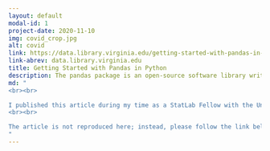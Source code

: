 ```yaml
---
layout: default
modal-id: 1
project-date: 2020-11-10
img: covid_crop.jpg
alt: covid
link: https://data.library.virginia.edu/getting-started-with-pandas-in-python/
link-abrev: data.library.virginia.edu
title: Getting Started with Pandas in Python
description: The pandas package is an open-source software library written for data analysis in Python. In this article, I will explore briefly some of the most commonly used functions and methods for understanding, formatting, and visualizing data with the pandas package. I'll be using the Virginia Department of Health (VDH) COVID-19 Public Use Dataset in the working example presented here.
md: "
<br><br>

I published this article during my time as a StatLab Fellow with the University of Virginia Library, Research Data Services and Sciences team.
<br><br>

The article is not reproduced here; instead, please follow the link below (under 'Original Publication') to the University of Virginia Library StatLab Blog to see the original publication.
"
---
```

